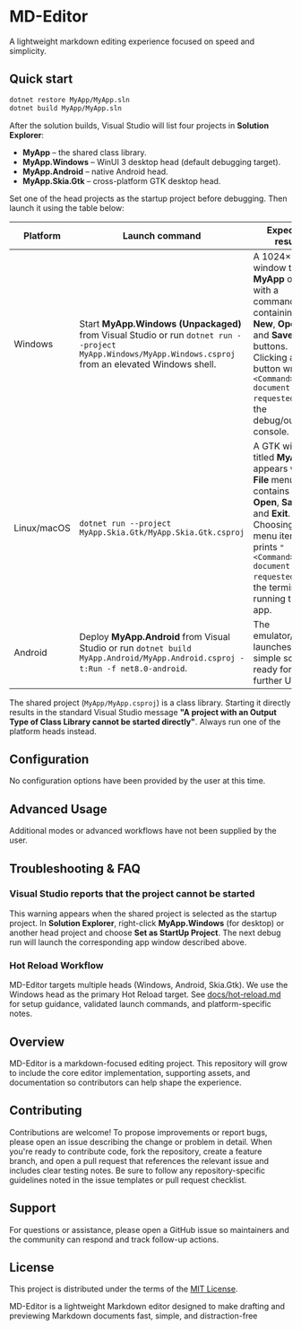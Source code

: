 # MD-Editor

A lightweight markdown editing experience focused on speed and simplicity.

## Quick start

```bash
dotnet restore MyApp/MyApp.sln
dotnet build MyApp/MyApp.sln
```

After the solution builds, Visual Studio will list four projects in **Solution Explorer**:

* **MyApp** – the shared class library.
* **MyApp.Windows** – WinUI 3 desktop head (default debugging target).
* **MyApp.Android** – native Android head.
* **MyApp.Skia.Gtk** – cross-platform GTK desktop head.

Set one of the head projects as the startup project before debugging. Then launch it using the table below:

| Platform | Launch command | Expected result |
| --- | --- | --- |
| Windows | Start **MyApp.Windows (Unpackaged)** from Visual Studio or run `dotnet run --project MyApp.Windows/MyApp.Windows.csproj` from an elevated Windows shell. | A 1024×768 window titled **MyApp** opens with a command bar containing **New**, **Open**, and **Save** buttons. Clicking any button writes `"<Command> document requested"` to the debug/output console. |
| Linux/macOS | `dotnet run --project MyApp.Skia.Gtk/MyApp.Skia.Gtk.csproj` | A GTK window titled **MyApp** appears with a **File** menu that contains **New**, **Open**, **Save**, and **Exit**. Choosing a menu item prints `"<Command> document requested"` to the terminal running the app. |
| Android | Deploy **MyApp.Android** from Visual Studio or run `dotnet build MyApp.Android/MyApp.Android.csproj -t:Run -f net8.0-android`. | The emulator/device launches a simple screen ready for further UI work. |

The shared project (`MyApp/MyApp.csproj`) is a class library. Starting it directly results in the standard Visual Studio message **"A project with an Output Type of Class Library cannot be started directly"**. Always run one of the platform heads instead.

## Configuration

No configuration options have been provided by the user at this time.

## Advanced Usage

Additional modes or advanced workflows have not been supplied by the user.

## Troubleshooting & FAQ

### Visual Studio reports that the project cannot be started

This warning appears when the shared project is selected as the startup project. In **Solution Explorer**, right-click **MyApp.Windows** (for desktop) or another head project and choose **Set as StartUp Project**. The next debug run will launch the corresponding app window described above.

### Hot Reload Workflow

MD-Editor targets multiple heads (Windows, Android, Skia.Gtk). We use the Windows head as the primary Hot Reload target. See [docs/hot-reload.md](docs/hot-reload.md) for setup guidance, validated launch commands, and platform-specific notes.
## Overview
MD-Editor is a markdown-focused editing project. This repository will grow to include the core editor implementation, supporting assets, and documentation so contributors can help shape the experience.

## Contributing
Contributions are welcome! To propose improvements or report bugs, please open an issue describing the change or problem in detail. When you're ready to contribute code, fork the repository, create a feature branch, and open a pull request that references the relevant issue and includes clear testing notes. Be sure to follow any repository-specific guidelines noted in the issue templates or pull request checklist.

## Support
For questions or assistance, please open a GitHub issue so maintainers and the community can respond and track follow-up actions.

## License
This project is distributed under the terms of the [MIT License](LICENSE).

MD-Editor is a lightweight Markdown editor designed to make drafting and previewing Markdown documents fast, simple, and distraction-free

